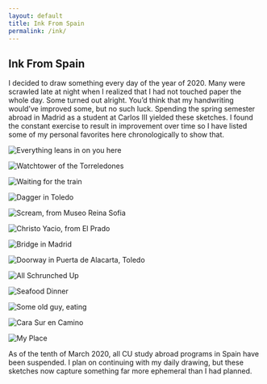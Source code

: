 ```yaml
---
layout: default
title: Ink From Spain
permalink: /ink/
---
```


## Ink From Spain

I decided to draw something every day of the year of 2020. Many were scrawled late at night when I realized that I had not touched paper the whole day. Some turned out alright. You’d think that my handwriting would’ve improved some, but no such luck. Spending the spring semester abroad in Madrid as a student at Carlos III yielded these sketches. I found the constant exercise to result in improvement over time so I have listed some of my personal favorites here chronologically to show that.

![Everything leans in on you here](/assets/ink/IMG_1791.JPG)

![Watchtower of the Torreledones](/docs/assets/ink/IMG_1795.JPG)

![Waiting for the train](https://github.com/klauszach/klauszach.github.io/blob/main/docs/assets/ink/IMG_1789.JPG)

![Dagger in Toledo](https://github.com/klauszach/klauszach.github.io/blob/main/docs/assets/ink/IMG_1798.jpg)

![Scream, from Museo Reina Sofia](https://github.com/klauszach/klauszach.github.io/blob/main/docs/assets/ink/IMG_1794.JPG)

![Christo Yacio, from El Prado](https://github.com/klauszach/klauszach.github.io/blob/main/docs/assets/ink/IMG_1800.JPG)

![Bridge in Madrid](https://github.com/klauszach/klauszach.github.io/blob/main/docs/assets/ink/IMG_1799.JPG)

![Doorway in Puerta de Alacarta, Toledo](https://github.com/klauszach/klauszach.github.io/blob/main/docs/assets/ink/IMG_1801.JPG)

![All Schrunched Up](https://github.com/klauszach/klauszach.github.io/blob/main/docs/assets/ink/IMG_1804.JPG)

![Seafood Dinner](https://github.com/klauszach/klauszach.github.io/blob/main/docs/assets/ink/IMG_1854.JPG)

![Some old guy, eating](https://github.com/klauszach/klauszach.github.io/blob/main/docs/assets/ink/IMG_1811.JPG)

![Cara Sur en Camino](https://github.com/klauszach/klauszach.github.io/blob/main/docs/assets/ink/IMG_1858.JPG)

![My Place](/docs/assets/ink/IMG_1855.jpg)

As of the tenth of March 2020, all CU study abroad programs in Spain have been suspended. I plan on continuing with my daily drawing, but these sketches now capture something far more ephemeral than I had planned.


